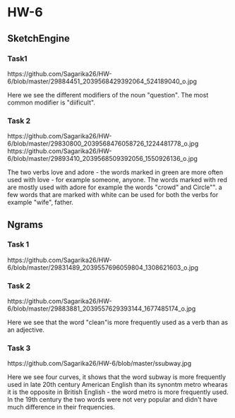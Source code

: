 # HW-6

<h2> SketchEngine </h2>
 <h3> Task1 </h3>
  <a> https://github.com/Sagarika26/HW-6/blob/master/29884451_2039568429392064_524189040_o.jpg </a>
  
  Here we see the different modifiers of the noun "question". The most common modifier is "diificult".
<h3> Task 2 </h3>
 <a> https://github.com/Sagarika26/HW-6/blob/master/29830800_2039568476058726_1224481778_o.jpg </a>
 <a> https://github.com/Sagarika26/HW-6/blob/master/29893410_2039568509392056_1550926136_o.jpg  </a>
 
The two verbs love and adore - the words marked in green are more often used with love - for example someone, anyone. The words marked with red are mostly used with adore for example the words "crowd" and Circle"". a few words that are marked with white can be used for both the verbs for example "wife", father.

<h2>  Ngrams </h2>
<h3> Task 1 </h3>
<a> https://github.com/Sagarika26/HW-6/blob/master/29831489_2039557696059804_1308621603_o.jpg </a>
<h3> Task 2 </h3>
<a> https://github.com/Sagarika26/HW-6/blob/master/29883881_2039557629393144_1677485174_o.jpg </a>

Here we see that the word "clean"is more frequently used as a verb than as an adjective.

 <h3> Task 3 </h3>
 <a> https://github.com/Sagarika26/HW-6/blob/master/ssubway.jpg </a>
 
Here we see four curves, it shows that the word subway is more frequently used in late 20th century American English than its synontm metro whearas it is the opposite in British English - the word metro is more frequently used. In the 19th century the two words were not very popular and didn't have much difference in their frequencies.

